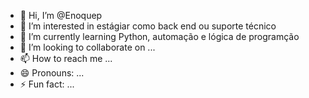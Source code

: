 - 👋 Hi, I’m @Enoquep
- 👀 I’m interested in estágiar como back end ou suporte técnico
- 🌱 I’m currently learning Python, automação e lógica de programção
- 💞️ I’m looking to collaborate on ...
- 📫 How to reach me ...
- 😄 Pronouns: ...
- ⚡ Fun fact: ...

<!---
Enoquep/Enoquep is a ✨ special ✨ repository because its `README.md` (this file) appears on your GitHub profile.
You can click the Preview link to take a look at your changes.
--->
